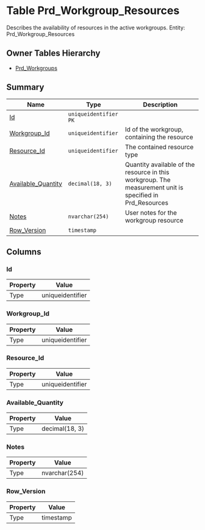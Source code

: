 # Table Prd_Workgroup_Resources

Describes the availability of resources in the active workgroups. Entity: Prd_Workgroup_Resources

## Owner Tables Hierarchy

* [Prd_Workgroups](Prd_Workgroups.md)

## Summary

| Name | Type | Description |
| - | - | --- |
|[Id](#id)|`uniqueidentifier` `PK`||
|[Workgroup_Id](#workgroup_id)|`uniqueidentifier` |Id of the workgroup, containing the resource|
|[Resource_Id](#resource_id)|`uniqueidentifier` |The contained resource type|
|[Available_Quantity](#available_quantity)|`decimal(18, 3)` |Quantity available of the resource in this workgroup. The measurement unit is specified in Prd_Resources|
|[Notes](#notes)|`nvarchar(254)` |User notes for the workgroup resource|
|[Row_Version](#row_version)|`timestamp` ||

## Columns

### Id

| Property | Value |
| - | - |
|Type|uniqueidentifier|

### Workgroup_Id

| Property | Value |
| - | - |
|Type|uniqueidentifier|

### Resource_Id

| Property | Value |
| - | - |
|Type|uniqueidentifier|

### Available_Quantity

| Property | Value |
| - | - |
|Type|decimal(18, 3)|

### Notes

| Property | Value |
| - | - |
|Type|nvarchar(254)|

### Row_Version

| Property | Value |
| - | - |
|Type|timestamp|


